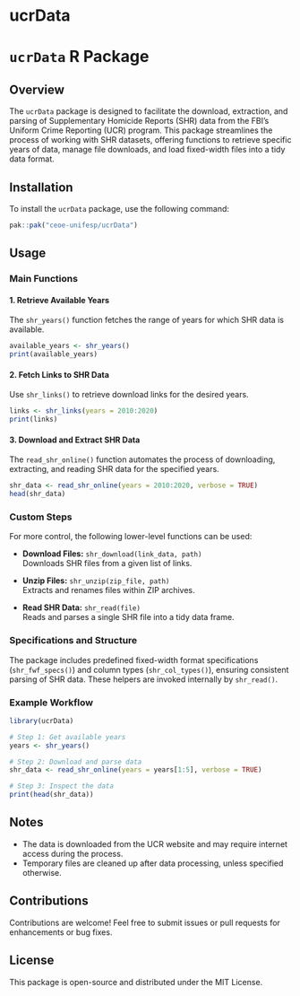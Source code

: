 
<!-- README.md is generated from README.Rmd. Please edit that file -->

# ucrData

<!-- badges: start -->
<!-- badges: end -->

# `ucrData` R Package

## Overview

The `ucrData` package is designed to facilitate the download,
extraction, and parsing of Supplementary Homicide Reports (SHR) data
from the FBI’s Uniform Crime Reporting (UCR) program. This package
streamlines the process of working with SHR datasets, offering functions
to retrieve specific years of data, manage file downloads, and load
fixed-width files into a tidy data format.

## Installation

To install the `ucrData` package, use the following command:

``` r
pak::pak("ceoe-unifesp/ucrData")
```

## Usage

### Main Functions

#### 1. Retrieve Available Years

The `shr_years()` function fetches the range of years for which SHR data
is available.

``` r
available_years <- shr_years()
print(available_years)
```

#### 2. Fetch Links to SHR Data

Use `shr_links()` to retrieve download links for the desired years.

``` r
links <- shr_links(years = 2010:2020)
print(links)
```

#### 3. Download and Extract SHR Data

The `read_shr_online()` function automates the process of downloading,
extracting, and reading SHR data for the specified years.

``` r
shr_data <- read_shr_online(years = 2010:2020, verbose = TRUE)
head(shr_data)
```

### Custom Steps

For more control, the following lower-level functions can be used:

- **Download Files:** `shr_download(link_data, path)`  
  Downloads SHR files from a given list of links.

- **Unzip Files:** `shr_unzip(zip_file, path)`  
  Extracts and renames files within ZIP archives.

- **Read SHR Data:** `shr_read(file)`  
  Reads and parses a single SHR file into a tidy data frame.

### Specifications and Structure

The package includes predefined fixed-width format specifications
(`shr_fwf_specs()`) and column types (`shr_col_types()`), ensuring
consistent parsing of SHR data. These helpers are invoked internally by
`shr_read()`.

### Example Workflow

``` r
library(ucrData)

# Step 1: Get available years
years <- shr_years()

# Step 2: Download and parse data
shr_data <- read_shr_online(years = years[1:5], verbose = TRUE)

# Step 3: Inspect the data
print(head(shr_data))
```

## Notes

- The data is downloaded from the UCR website and may require internet
  access during the process.
- Temporary files are cleaned up after data processing, unless specified
  otherwise.

## Contributions

Contributions are welcome! Feel free to submit issues or pull requests
for enhancements or bug fixes.

## License

This package is open-source and distributed under the MIT License.
